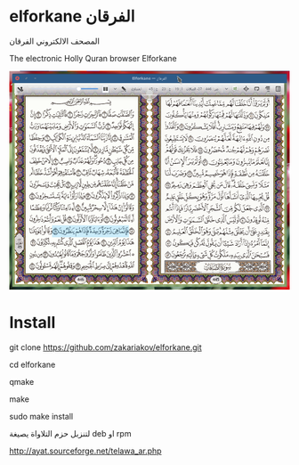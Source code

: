 # elforkane الفرقان

المصحف الالكتروني الفرقان

The electronic Holly Quran browser Elforkane


![Screenshots](https://github.com/zakariakov/screenshots/blob/master/elforkane.png)


# Install


git clone https://github.com/zakariakov/elforkane.git


cd elforkane


qmake


make


sudo make install


لتنزبل حزم التلاواة يصيغة deb او rpm


http://ayat.sourceforge.net/telawa_ar.php
